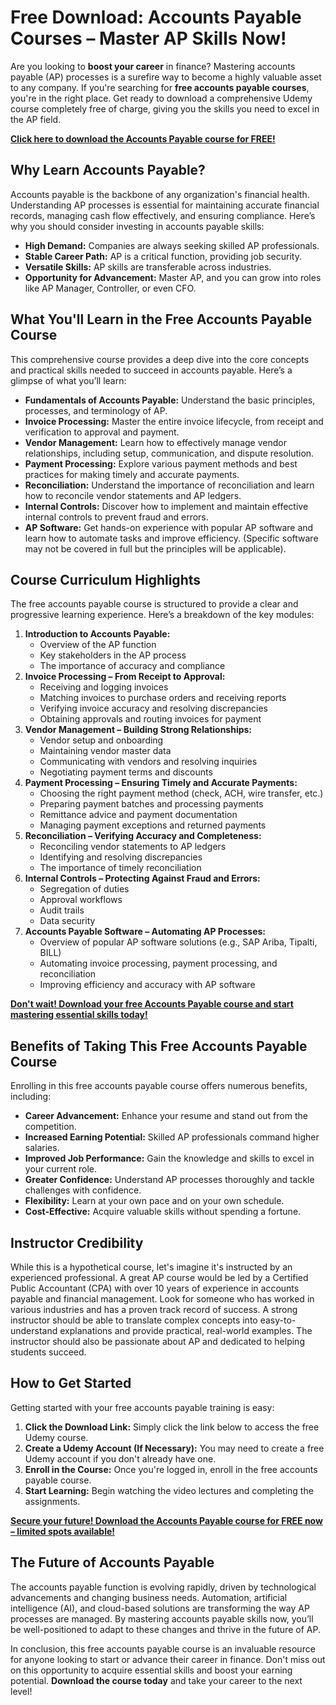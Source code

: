 # Free Download: Accounts Payable Courses – Master AP Skills Now!

Are you looking to **boost your career** in finance? Mastering accounts payable (AP) processes is a surefire way to become a highly valuable asset to any company. If you're searching for **free accounts payable courses**, you're in the right place. Get ready to download a comprehensive Udemy course completely free of charge, giving you the skills you need to excel in the AP field.

[**Click here to download the Accounts Payable course for FREE!**](https://udemywork.com/accounts-payable-courses)

## Why Learn Accounts Payable?

Accounts payable is the backbone of any organization's financial health. Understanding AP processes is essential for maintaining accurate financial records, managing cash flow effectively, and ensuring compliance. Here’s why you should consider investing in accounts payable skills:

*   **High Demand:** Companies are always seeking skilled AP professionals.
*   **Stable Career Path:** AP is a critical function, providing job security.
*   **Versatile Skills:** AP skills are transferable across industries.
*   **Opportunity for Advancement:** Master AP, and you can grow into roles like AP Manager, Controller, or even CFO.

## What You'll Learn in the Free Accounts Payable Course

This comprehensive course provides a deep dive into the core concepts and practical skills needed to succeed in accounts payable. Here’s a glimpse of what you’ll learn:

*   **Fundamentals of Accounts Payable:** Understand the basic principles, processes, and terminology of AP.
*   **Invoice Processing:** Master the entire invoice lifecycle, from receipt and verification to approval and payment.
*   **Vendor Management:** Learn how to effectively manage vendor relationships, including setup, communication, and dispute resolution.
*   **Payment Processing:** Explore various payment methods and best practices for making timely and accurate payments.
*   **Reconciliation:** Understand the importance of reconciliation and learn how to reconcile vendor statements and AP ledgers.
*   **Internal Controls:** Discover how to implement and maintain effective internal controls to prevent fraud and errors.
*   **AP Software:** Get hands-on experience with popular AP software and learn how to automate tasks and improve efficiency. (Specific software may not be covered in full but the principles will be applicable).

## Course Curriculum Highlights

The free accounts payable course is structured to provide a clear and progressive learning experience. Here’s a breakdown of the key modules:

1.  **Introduction to Accounts Payable:**
    *   Overview of the AP function
    *   Key stakeholders in the AP process
    *   The importance of accuracy and compliance
2.  **Invoice Processing – From Receipt to Approval:**
    *   Receiving and logging invoices
    *   Matching invoices to purchase orders and receiving reports
    *   Verifying invoice accuracy and resolving discrepancies
    *   Obtaining approvals and routing invoices for payment
3.  **Vendor Management – Building Strong Relationships:**
    *   Vendor setup and onboarding
    *   Maintaining vendor master data
    *   Communicating with vendors and resolving inquiries
    *   Negotiating payment terms and discounts
4.  **Payment Processing – Ensuring Timely and Accurate Payments:**
    *   Choosing the right payment method (check, ACH, wire transfer, etc.)
    *   Preparing payment batches and processing payments
    *   Remittance advice and payment documentation
    *   Managing payment exceptions and returned payments
5.  **Reconciliation – Verifying Accuracy and Completeness:**
    *   Reconciling vendor statements to AP ledgers
    *   Identifying and resolving discrepancies
    *   The importance of timely reconciliation
6.  **Internal Controls – Protecting Against Fraud and Errors:**
    *   Segregation of duties
    *   Approval workflows
    *   Audit trails
    *   Data security
7.  **Accounts Payable Software – Automating AP Processes:**
    *   Overview of popular AP software solutions (e.g., SAP Ariba, Tipalti, BILL)
    *   Automating invoice processing, payment processing, and reconciliation
    *   Improving efficiency and accuracy with AP software

[**Don't wait! Download your free Accounts Payable course and start mastering essential skills today!**](https://udemywork.com/accounts-payable-courses)

## Benefits of Taking This Free Accounts Payable Course

Enrolling in this free accounts payable course offers numerous benefits, including:

*   **Career Advancement:** Enhance your resume and stand out from the competition.
*   **Increased Earning Potential:** Skilled AP professionals command higher salaries.
*   **Improved Job Performance:** Gain the knowledge and skills to excel in your current role.
*   **Greater Confidence:** Understand AP processes thoroughly and tackle challenges with confidence.
*   **Flexibility:** Learn at your own pace and on your own schedule.
*   **Cost-Effective:** Acquire valuable skills without spending a fortune.

## Instructor Credibility

While this is a hypothetical course, let's imagine it's instructed by an experienced professional. A great AP course would be led by a Certified Public Accountant (CPA) with over 10 years of experience in accounts payable and financial management. Look for someone who has worked in various industries and has a proven track record of success. A strong instructor should be able to translate complex concepts into easy-to-understand explanations and provide practical, real-world examples. The instructor should also be passionate about AP and dedicated to helping students succeed.

## How to Get Started

Getting started with your free accounts payable training is easy:

1.  **Click the Download Link:** Simply click the link below to access the free Udemy course.
2.  **Create a Udemy Account (If Necessary):** You may need to create a free Udemy account if you don't already have one.
3.  **Enroll in the Course:** Once you're logged in, enroll in the free accounts payable course.
4.  **Start Learning:** Begin watching the video lectures and completing the assignments.

[**Secure your future! Download the Accounts Payable course for FREE now – limited spots available!**](https://udemywork.com/accounts-payable-courses)

## The Future of Accounts Payable

The accounts payable function is evolving rapidly, driven by technological advancements and changing business needs. Automation, artificial intelligence (AI), and cloud-based solutions are transforming the way AP processes are managed. By mastering accounts payable skills now, you’ll be well-positioned to adapt to these changes and thrive in the future of AP.

In conclusion, this free accounts payable course is an invaluable resource for anyone looking to start or advance their career in finance. Don't miss out on this opportunity to acquire essential skills and boost your earning potential. **Download the course today** and take your career to the next level!
